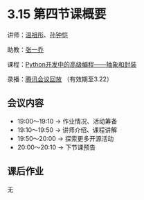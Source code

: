 # 3.15 第四节课概要

讲师：[温祖彤](https://dawnmagnet.github.io/algorithm-station/)、[孙钟恺](https://github.com/sunzhongkai588)

助教：[张一乔](https://github.com/Liyulingyue)

课程：[Python开发中的高级编程——抽象和封装](https://github.com/sunzhongkai588/LearnDL/blob/main/授课材料/LearnDL第四节课.pdf)

录播：[腾讯会议回放](https://meeting.tencent.com/user-center/shared-record-info?id=df0264ca-67de-4ef1-bf9c-8df670eeed09&form=-1&click_source_for_middle_login=2) （有效期至3.22）


## 会议内容
* 19:00～19:10  -> 作业情况、活动筹备
* 19:10～19:50  -> 讲师介绍、课程讲解
* 19:50～20:00  -> 探索更多开源活动
* 20:00～20:10  -> 下节课预告

## 课后作业

无

